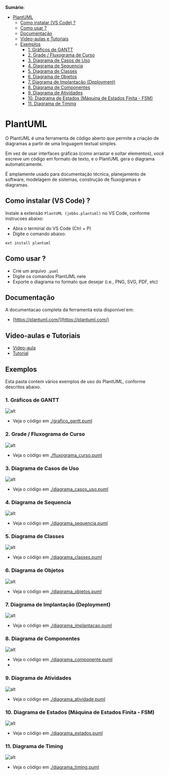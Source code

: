 **Sumário**:
- [PlantUML](#plantuml)
  - [Como instalar (VS Code) ?](#como-instalar-vs-code-)
  - [Como usar ?](#como-usar-)
  - [Documentação](#documentação)
  - [Video-aulas e Tutoriais](#video-aulas-e-tutoriais)
  - [Exemplos](#exemplos)
    - [1. Gráficos de GANTT](#1-gráficos-de-gantt)
    - [2. Grade / Fluxograma de Curso](#2-grade--fluxograma-de-curso)
    - [3. Diagrama de Casos de Uso](#3-diagrama-de-casos-de-uso)
    - [4. Diagrama de Sequencia](#4-diagrama-de-sequencia)
    - [5. Diagrama de Classes](#5-diagrama-de-classes)
    - [6. Diagrama de Objetos](#6-diagrama-de-objetos)
    - [7. Diagrama de Implantação (Deployment)](#7-diagrama-de-implantação-deployment)
    - [8. Diagrama de Componentes](#8-diagrama-de-componentes)
    - [9. Diagrama de Atividades](#9-diagrama-de-atividades)
    - [10. Diagrama de Estados (Máquina de Estados Finita - FSM)](#10-diagrama-de-estados-máquina-de-estados-finita---fsm)
    - [11. Diagrama de Timing](#11-diagrama-de-timing)


# PlantUML

O PlantUML é uma ferramenta de código aberto que permite a criação de diagramas a partir de uma linguagem textual simples. 

Em vez de usar interfaces gráficas (como arrastar e soltar elementos), você escreve um código em formato de texto, e o PlantUML gera o diagrama automaticamente. 

É amplamente usado para documentação técnica, planejamento de software, modelagem de sistemas, construção de fluxogramas e diagramas.

## Como instalar (VS Code) ?

Instale a extensão ``PlantUML (jebbs.plantuml)`` no VS Code, conforme instrucoes abaixo:
- Abra o terminal do VS Code (Ctrl + P) 
- Digite o comando abaixo:

```vscode
ext install plantuml
```

## Como usar ?
- Crie um arquivo ``.puml``
- Digite os comandos PlantUML nele
- Exporte o diagrama no formato que desejar (i.e., PNG, SVG, PDF, etc)

## Documentação

A documentacao completa da ferramenta esta disponível em:
- [https://plantuml.com/](https://plantuml.com/)

## Video-aulas e Tutoriais

- [Video-aula](https://www.youtube.com/watch?v=WSC1K_rDf2w)
- [Tutorial](https://blog.jetbrains.com/dotnet/2020/10/06/create-uml-diagrams-using-plantuml/)

## Exemplos

Esta pasta contem vários exemplos de uso do PlantUML, conforme descritos abaixo.

### 1. Gráficos de GANTT

![alt](./grafico_gantt.png)

- Veja o código em [./grafico_gantt.puml](./grafico_gantt.puml)

### 2. Grade / Fluxograma de Curso

![alt](./fluxograma_curso.png)
 
- Veja o código em [./fluxograma_curso.puml](./fluxograma_curso.puml)
  

### 3. Diagrama de Casos de Uso

![alt](./diagrama_casos_uso.png)

- Veja o código em [./diagrama_casos_uso.puml](./diagrama_casos_uso.puml)

### 4. Diagrama de Sequencia

![alt](./diagrama_sequencia.png)

- Veja o código em [./diagrama_sequencia.puml](./diagrama_sequencia.puml)

### 5. Diagrama de Classes

![alt](./diagrama_classes.png)
 
- Veja o código em [./diagrama_classes.puml](./diagrama_classes.puml)

### 6. Diagrama de Objetos

![alt](./diagrama_objetos.png)
 
- Veja o código em [./diagrama_objetos.puml](./diagrama_objetos.puml)

### 7. Diagrama de Implantação (Deployment)

![alt](./diagrama_implantacao.png)

- Veja o código em [./diagrama_implantacao.puml](./diagrama_implantacao.puml)

### 8. Diagrama de Componentes
   
![alt](./diagrama_componente.png)

- Veja o código em [./diagrama_componente.puml](./diagrama_componente.puml)
- 
### 9. Diagrama de Atividades
   
![alt](./diagrama_atividade.png)

- Veja o código em [./diagrama_atividade.puml](./diagrama_atividade.puml)

### 10. Diagrama de Estados (Máquina de Estados Finita - FSM)

![alt](./diagrama_estados.png)

- Veja o código em [./diagrama_estados.puml](./diagrama_estados.puml)

### 11. Diagrama de Timing

![alt](./diagrama_timing.png)

- Veja o código em [./diagrama_timing.puml](./diagrama_timing.puml)

